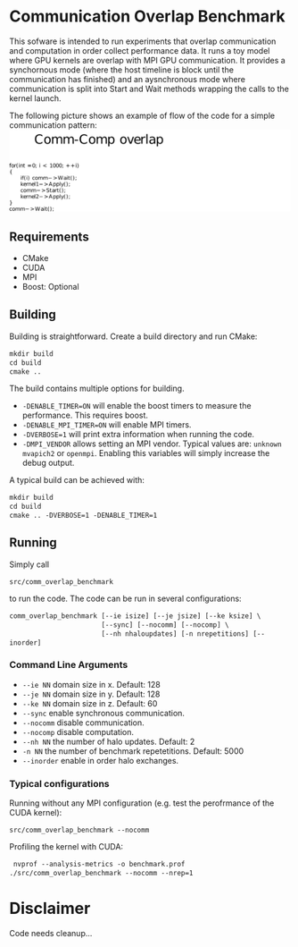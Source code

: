 # Communication Overlap Benchmark

This sofware is intended to run experiments that overlap communication and computation in order collect performance data. 
It runs a toy model where GPU kernels are overlap with MPI GPU communication. 
It provides a synchornous mode (where the host timeline is block until the communication has finished) and an aysnchronous 
mode where communication is split into Start and Wait methods wrapping the calls to the kernel launch. 

The following picture shows an example of flow of the code for a simple communication pattern:
![Example toy model testing overlap of comm/comp](doc/code1.png?raw=true "Optional Title")

## Requirements

- CMake
- CUDA
- MPI
- Boost: Optional

## Building

Building is straightforward. Create a build directory and run CMake:

    mkdir build
    cd build
    cmake ..

The build contains multiple options for building. 

- `-DENABLE_TIMER=ON` will enable the boost timers to measure the performance. This requires boost. 
- `-DENABLE_MPI_TIMER=ON` will enable MPI timers.
- `-DVERBOSE=1` will print extra information when running the code.
- `-DMPI_VENDOR` allows setting an MPI vendor. Typical values are: `unknown` `mvapich2` or `openmpi`. Enabling this variables will simply increase the debug output.

A typical build can be achieved with:

    mkdir build
    cd build
    cmake .. -DVERBOSE=1 -DENABLE_TIMER=1


## Running
 
Simply call 

    src/comm_overlap_benchmark 

to run the code. The code can be run in several configurations:

    comm_overlap_benchmark [--ie isize] [--je jsize] [--ke ksize] \
                           [--sync] [--nocomm] [--nocomp] \
                           [--nh nhaloupdates] [-n nrepetitions] [--inorder]

### Command Line Arguments

* `--ie NN` domain size in x. Default: 128
* `--je NN` domain size in y. Default: 128
* `--ke NN` domain size in z. Default: 60
* `--sync` enable synchronous communication.
* `--nocomm` disable communication.
* `--nocomp` disable computation.
* `--nh NN` the number of halo updates. Default: 2
* `-n NN` the number of benchmark repetetitions. Default: 5000
* `--inorder` enable in order halo exchanges. 

### Typical configurations

Running without any MPI configuration (e.g. test the perofrmance of the CUDA kernel):
    
    src/comm_overlap_benchmark --nocomm

Profiling the kernel with CUDA:

     nvprof --analysis-metrics -o benchmark.prof ./src/comm_overlap_benchmark --nocomm --nrep=1


# Disclaimer

Code needs cleanup...
